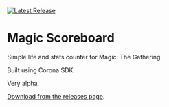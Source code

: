[![Latest Release](https://img.shields.io/badge/alpha%20release-0.0.2-c9510c.svg)](//github.com/rkoeninger/magic-scoreboard/releases)

# Magic Scoreboard

Simple life and stats counter for Magic: The Gathering.

Built using Corona SDK.

Very alpha.

[Download from the releases page](//github.com/rkoeninger/magic-scoreboard/releases).
